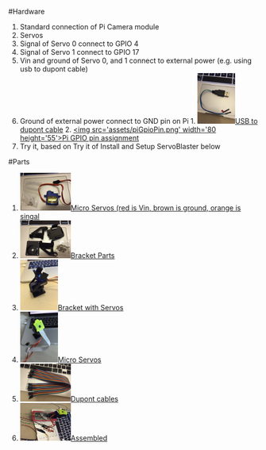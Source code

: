 #Hardware
1. Standard connection of Pi Camera module
2. Servos
  1. Signal of Servo 0 connect to GPIO 4
  2. Signal of Servo 1 connect to GPIO 17
  3. Vin and ground of Servo 0, and 1 connect to external power (e.g. using usb to dupont cable)
  4. Ground of external power connect to GND pin on Pi
    1. [<img src='assets/usb2dupont.jpg' width='76' height='102'>USB to dupont cable](assets/usb2dupont.jpg)
    2. [<img src='assets/piGpioPin.png' width='80 height='55'>Pi GPIO pin assignment](assets/piGpioPin.png)
  5. Try it, based on Try it of Install and Setup ServoBlaster below

#Parts
1. [<img src='assets/microServo.jpg' width='102' height='76'>Micro Servos (red is Vin, brown is ground, orange is singal](assets/microServo.jpg)
2. [<img src='assets/bracketParts.jpg' width='102' height='76'>Bracket Parts](assets/bracketParts.jpg)
3. [<img src='assets/bracket.jpg' width='76' height='102'>Bracket with Servos](assets/bracket.jpg)
4. [<img src='assets/bracketWithPiCam.jpg' width='76' height='102'>Micro Servos](assets/bracketWithPiCam.jpg)
5. [<img src='assets/dupontCable.jpg' width='102' height='76'>Dupont cables](assets/dupontCable.jpg)
6. [<img src='assets/assembled.jpg' width='102' height='76'>Assembled](assets/assembled.jpg)
